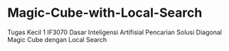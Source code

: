 # Magic-Cube-with-Local-Search
Tugas Kecil 1 IF3070 Dasar Inteligensi Artifisial  Pencarian Solusi Diagonal Magic Cube dengan Local Search
